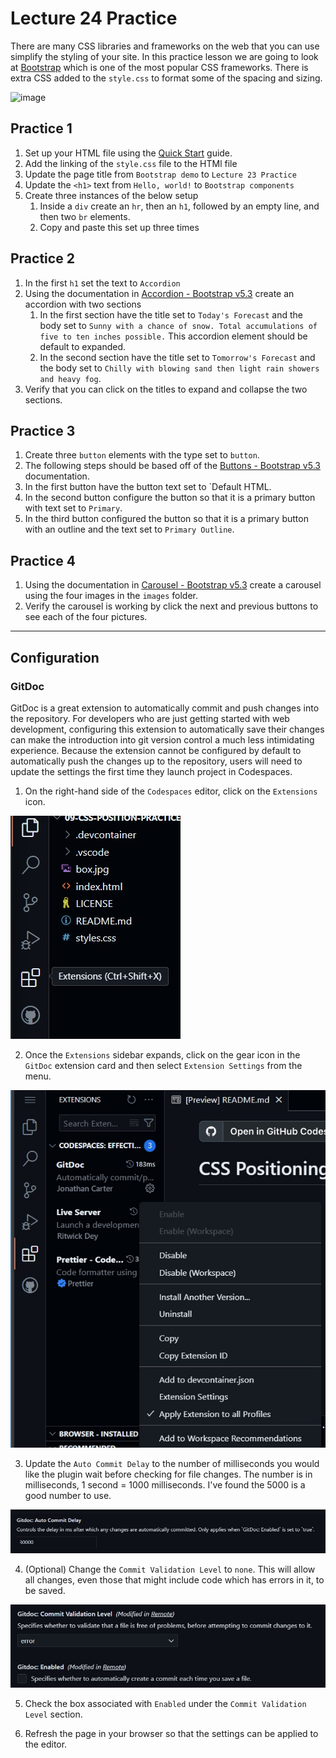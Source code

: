 # Lecture 24 Practice
There are many CSS libraries and frameworks on the web that you can use simplify the styling of your site.  In this practice lesson we are going to look at [Bootstrap](https://getbootstrap.com) which is one of the most popular CSS frameworks.  There is extra CSS added to the `style.css` to format some of the spacing and sizing.

![image](image.png)

## Practice 1
1. Set up your HTML file using the [Quick Start](https://getbootstrap.com/docs/5.3/getting-started/introduction/#quick-start) guide.
2. Add the linking of the `style.css` file to the HTMl file
3. Update the page title from `Bootstrap demo` to `Lecture 23 Practice`
4. Update the `<h1>` text from `Hello, world!` to `Bootstrap components`
5. Create three instances of the below setup
   1. Inside a `div` create an `hr`, then an `h1`, followed by an empty line, and then two `br` elements.
   2. Copy and paste this set up three times

## Practice 2
1. In the first `h1` set the text to `Accordion`
2. Using the documentation in [Accordion - Bootstrap v5.3](https://getbootstrap.com/docs/5.3/components/accordion/) create an accordion with two sections
   1. In the first section have the title set to `Today's Forecast` and the body set to `Sunny with a chance of snow. Total accumulations of five to ten inches possible.`  This accordion element should be default to expanded.
   2. In the second section have the title set to `Tomorrow's Forecast` and the body set to `Chilly with blowing sand then light rain showers and heavy fog`.
 3. Verify that you can click on the titles to expand and collapse the two sections.

## Practice 3
1. Create three `button` elements with the type set to `button`.
2. The following steps should be based off of the [Buttons - Bootstrap v5.3](https://getbootstrap.com/docs/5.3/components/buttons/) documentation.
3. In the first button have the button text set to `Default HTML.
4. In the second button configure the button so that it is a primary button with text set to `Primary`.
5. In the third button configured the button so that it is a primary button with an outline and the text set to `Primary Outline`.

## Practice 4
1. Using the documentation in [Carousel - Bootstrap v5.3](https://getbootstrap.com/docs/5.3/components/carousel/) create a carousel using the four images in the `images` folder.
2. Verify the carousel is working by click the next and previous buttons to see each of the four pictures.

------

## Configuration

### GitDoc

GitDoc is a great extension to automatically commit and push changes into the repository. For developers who are just getting started with web development, configuring this extension to automatically save their changes can make the introduction into git version control a much less intimidating experience. Because the extension cannot be configured by default to automatically push the changes up to the repository, users will need to update the settings the first time they launch project in Codespaces.

1. On the right-hand side of the `Codespaces` editor, click on the `Extensions` icon.

![image](.assets/extensionIcon.jpg) 

2. Once the `Extensions` sidebar expands, click on the gear icon in the `GitDoc` extension card and then select `Extension Settings` from the menu.

![image](.assets/extensionSettingClick.jpg)

3. Update the `Auto Commit Delay` to the number of milliseconds you would like the plugin wait before checking for file changes. The number is in milliseconds, 1 second = 1000 milliseconds. I've found the 5000 is a good number to use.

![image](.assets/autoCommitDelay.jpg) 

4. (Optional) Change the `Commit Validation Level` to `none`. This will allow all changes, even those that might include code which has errors in it, to be saved.

![image](.assets/commitValidation.jpg) 

5. Check the box associated with `Enabled` under the `Commit Validation Level` section.

6. Refresh the page in your browser so that the settings can be applied to the editor.
